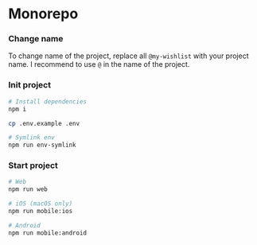 # Monorepo

### Change name

To change name of the project, replace all `@my-wishlist` with your project name. I recommend to use `@` in the name of the project.

### Init project

```bash
# Install dependencies
npm i

cp .env.example .env

# Symlink env
npm run env-symlink
```

### Start project

```bash
# Web
npm run web

# iOS (macOS only)
npm run mobile:ios

# Android
npm run mobile:android
```
